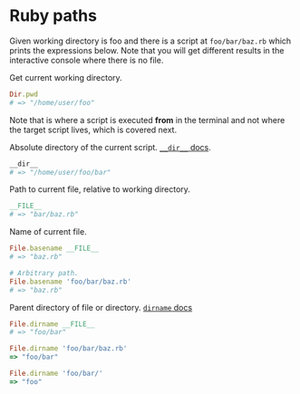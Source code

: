 # Ruby paths

Given working directory is foo and there is a script at `foo/bar/baz.rb` which prints the expressions below. Note that you will get different results in the interactive console where there is no file.

Get current working directory.

```ruby
Dir.pwd
# => "/home/user/foo"
```

Note that is where a script is executed **from** in the terminal and not where the target script lives, which is covered next.

Absolute directory of the current script. [`__dir__` docs](https://www.rubydoc.info/stdlib/core/Kernel:__dir__).

```ruby
__dir__
# => "/home/user/foo/bar"
```

Path to current file, relative to working directory.

```ruby
__FILE__
# => "bar/baz.rb"
```

Name of current file.

```ruby
File.basename __FILE__
# => "baz.rb"

# Arbitrary path.
File.basename 'foo/bar/baz.rb'
# => "baz.rb"
```

Parent directory of file or directory. [`dirname` docs](https://apidock.com/ruby/v2_5_5/File/dirname/class)

```ruby
File.dirname __FILE__
# => "foo/bar"

File.dirname 'foo/bar/baz.rb'
=> "foo/bar"

File.dirname 'foo/bar/'
=> "foo"
```
